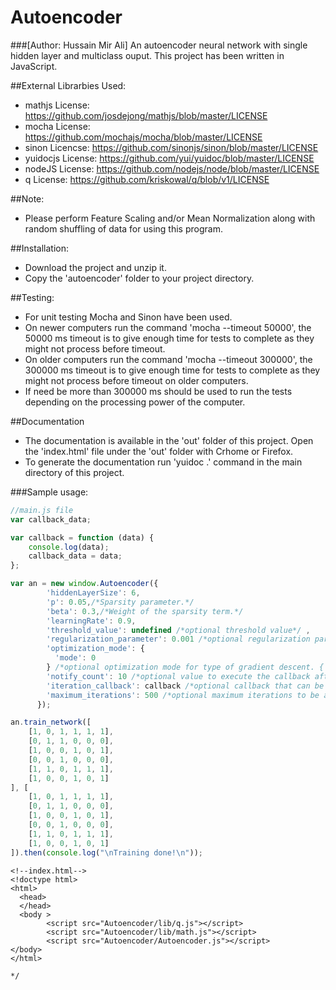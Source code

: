 # Autoencoder 
###[Author: Hussain Mir Ali]
An autoencoder neural network with single hidden layer and multiclass ouput. This project has been written in JavaScript. 

##External Librarbies Used:
* mathjs License: https://github.com/josdejong/mathjs/blob/master/LICENSE
* mocha License: https://github.com/mochajs/mocha/blob/master/LICENSE
* sinon Licencse: https://github.com/sinonjs/sinon/blob/master/LICENSE
* yuidocjs License: https://github.com/yui/yuidoc/blob/master/LICENSE
* nodeJS License: https://github.com/nodejs/node/blob/master/LICENSE
* q License: https://github.com/kriskowal/q/blob/v1/LICENSE

##Note: 
* Please perform Feature Scaling and/or Mean Normalization along with random shuffling of data for using this program.

##Installation:
*  Download the project and unzip it.
*  Copy the 'autoencoder' folder to your project directory.


##Testing:
* For unit testing Mocha and Sinon have been used. 
* On newer computers run the command 'mocha --timeout 50000', the 50000 ms timeout is to give enough time for tests to complete as they might not process before timeout. 
* On older computers run the command 'mocha --timeout 300000', the 300000 ms timeout is to give enough time for tests to complete as they might not process before timeout on older computers. 
* If need be more than 300000 ms should be used to run the tests depending on the processing power of the computer. 

##Documentation
*  The documentation is available in the 'out' folder of this project. Open the 'index.html' file under the 'out' folder with Crhome or Firefox.
*  To generate the documentation run 'yuidoc .' command in the main directory of this project.

###Sample usage:

```javascript
//main.js file
var callback_data;

var callback = function (data) {
    console.log(data);
    callback_data = data;
};

var an = new window.Autoencoder({
        'hiddenLayerSize': 6,
        'p': 0.05,/*Sparsity parameter.*/
        'beta': 0.3,/*Weight of the sparsity term.*/
        'learningRate': 0.9,
        'threshold_value': undefined /*optional threshold value*/ ,
        'regularization_parameter': 0.001 /*optional regularization parameter to prevent overfitting.*/ ,
        'optimization_mode': {
          'mode': 0
        } /*optional optimization mode for type of gradient descent. {'mode': 0} for batch gradient descent and     {'mode':1, 'batch_size': <your batch size>} for mini-batch gradient descent.*/ ,
        'notify_count': 10 /*optional value to execute the callback after every x number of iterations.*/ ,
        'iteration_callback': callback /*optional callback that can be used for getting cost and iteration value on every notify count.*/ ,
        'maximum_iterations': 500 /*optional maximum iterations to be allowed.*/
      });

an.train_network([
    [1, 0, 1, 1, 1, 1],
    [0, 1, 1, 0, 0, 0],
    [1, 0, 0, 1, 0, 1],
    [0, 0, 1, 0, 0, 0],
    [1, 1, 0, 1, 1, 1],
    [1, 0, 0, 1, 0, 1]
], [
    [1, 0, 1, 1, 1, 1],
    [0, 1, 1, 0, 0, 0],
    [1, 0, 0, 1, 0, 1],
    [0, 0, 1, 0, 0, 0],
    [1, 1, 0, 1, 1, 1],
    [1, 0, 0, 1, 0, 1]
]).then(console.log("\nTraining done!\n"));  

```
```
<!--index.html-->
<!doctype html>
<html>
  <head>
  </head>
  <body >
        <script src="Autoencoder/lib/q.js"></script>
        <script src="Autoencoder/lib/math.js"></script>
        <script src="Autoencoder/Autoencoder.js"></script>
</body>
</html>

*/
```
